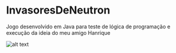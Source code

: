 # InvasoresDeNeutron

Jogo desenvolvido em Java para teste de lógica de programação e execução da ideia do meu amigo Hanrique


![alt text](https://repository-images.githubusercontent.com/230036139/8b778780-631d-11eb-97d8-f13824d7cfc3?raw=true)

